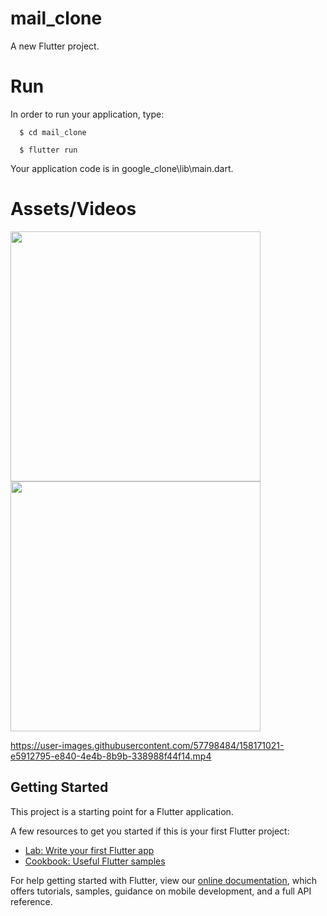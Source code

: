 
# mail_clone

A new Flutter project.
# Run

In order to run your application, type:

<!--START_SECTION:waka-->
```text
  $ cd mail_clone
```
<!--END_SECTION:waka-->


<!--START_SECTION:waka-->
```text
  $ flutter run
```
<!--END_SECTION:waka-->

Your application code is in google_clone\lib\main.dart.

# Assets/Videos


<p float="left">
  <img src="![main](https://user-images.githubusercontent.com/57798484/158170917-fddbb0ed-82ee-4259-bd32-848697072a15.png)" width="400"/>
  <img src="![main_mail](https://user-images.githubusercontent.com/57798484/158170932-6d4987d5-8756-4f58-948e-e5654b50b114.png)" width="400"/>
</p>





https://user-images.githubusercontent.com/57798484/158171021-e5912795-e840-4e4b-8b9b-338988f44f14.mp4







## Getting Started

This project is a starting point for a Flutter application.

A few resources to get you started if this is your first Flutter project:

- [Lab: Write your first Flutter app](https://flutter.dev/docs/get-started/codelab)
- [Cookbook: Useful Flutter samples](https://flutter.dev/docs/cookbook)

For help getting started with Flutter, view our
[online documentation](https://flutter.dev/docs), which offers tutorials,
samples, guidance on mobile development, and a full API reference.
